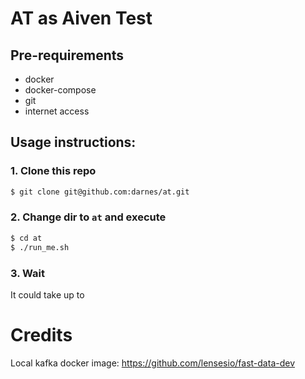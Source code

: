# AT as Aiven Test

## Pre-requirements
 * docker
 * docker-compose
 * git
 * internet access



## Usage instructions:


### 1. Clone this repo
 ```bash
$ git clone git@github.com:darnes/at.git
 ```

### 2. Change dir to `at` and execute 
```bash
$ cd at
$ ./run_me.sh
 ```
### 3. Wait
It could take up to 



# Credits

Local kafka docker image:
https://github.com/lensesio/fast-data-dev

